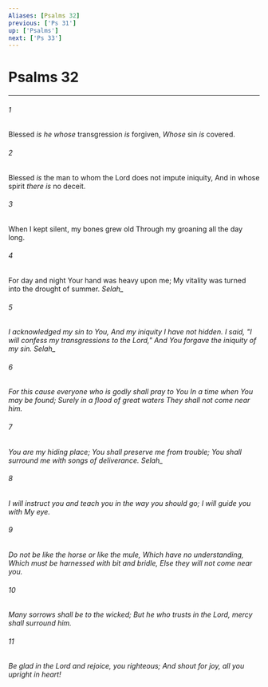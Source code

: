 ```yaml
---
Aliases: [Psalms 32]
previous: ['Ps 31']
up: ['Psalms']
next: ['Ps 33']
---
```

# Psalms 32

***


###### 1 
Blessed _is he whose_ transgression _is_ forgiven, _Whose_ sin _is_ covered. 

###### 2 
Blessed _is_ the man to whom the Lord does not impute iniquity, And in whose spirit _there is_ no deceit. 

###### 3 
When I kept silent, my bones grew old Through my groaning all the day long. 

###### 4 
For day and night Your hand was heavy upon me; My vitality was turned into the drought of summer. <i class="selah">Selah_ 

###### 5 
I acknowledged my sin to You, And my iniquity I have not hidden. I said, "I will confess my transgressions to the Lord," And You forgave the iniquity of my sin. <i class="selah">Selah_ 

###### 6 
For this cause everyone who is godly shall pray to You In a time when You may be found; Surely in a flood of great waters They shall not come near him. 

###### 7 
You _are_ my hiding place; You shall preserve me from trouble; You shall surround me with songs of deliverance. <i class="selah">Selah_ 

###### 8 
I will instruct you and teach you in the way you should go; I will guide you with My eye. 

###### 9 
Do not be like the horse _or_ like the mule, _Which_ have no understanding, Which must be harnessed with bit and bridle, Else they will not come near you. 

###### 10 
Many sorrows _shall be_ to the wicked; But he who trusts in the Lord, mercy shall surround him. 

###### 11 
Be glad in the Lord and rejoice, you righteous; And shout for joy, all _you_ upright in heart!
